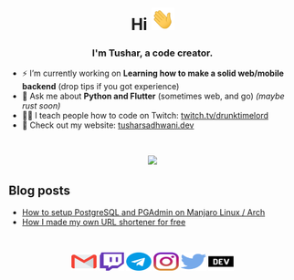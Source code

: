 <h1 align="center">Hi <img src="https://raw.githubusercontent.com/ABSphreak/ABSphreak/master/gifs/Hi.gif" width="40px" /></h1>
<h3 align="center">I'm Tushar, a code creator.</h3>

- ⚡ I’m currently working on **Learning how to make a solid web/mobile backend** (drop tips if you got experience)
- 💬 Ask me about **Python and Flutter** (sometimes web, and go) _(maybe rust soon)_
- 👨‍💻 I teach people how to code on Twitch: [twitch.tv/drunktimelord](https://twitch.tv/drunktimelord)
- 📲 Check out my website: [tusharsadhwani.dev](https://tusharsadhwani.dev)

<br />

<p align="center">
  <img src="https://github-readme-stats-five-lyart.vercel.app/api?username=tusharsadhwani&theme=react&show_icons=true">
</p>

## Blog posts

<!-- BLOG-POST-LIST:START -->
- [How to setup PostgreSQL and PGAdmin on Manjaro Linux / Arch](https://dev.to/tusharsadhwani/how-to-setup-postgresql-on-manjaro-linux-arch-412l)
- [How I made my own URL shortener for free](https://dev.to/tusharsadhwani/how-i-made-my-own-url-shortener-for-free-293p)
<!-- BLOG-POST-LIST:END -->

<br />

<p align="center">
  <a href="mailto:tushar.sadhwani000@gmail.com" target="blank"><img src="https://raw.githubusercontent.com/tusharsadhwani/tusharsadhwani/master/icons/gmail.svg" height="32" width="44" /></a>
  <a href="https://twitch.tv/drunktimelord" target="blank"><img src="https://raw.githubusercontent.com/tusharsadhwani/tusharsadhwani/master/icons/twitch.svg" height="32" width="44" /></a>
  <a href="https://t.me/tusharsadhwani" target="blank"><img src="https://raw.githubusercontent.com/tusharsadhwani/tusharsadhwani/master/icons/telegram.svg" height="32" width="44" /></a>
  <a href="https://instagram.com/sadhlife" target="blank"><img src="https://raw.githubusercontent.com/tusharsadhwani/tusharsadhwani/master/icons/instagram.svg" height="32" width="44" /></a>
  <a href="https://twitter.com/tusharsadhwani_" target="blank"><img src="https://raw.githubusercontent.com/tusharsadhwani/tusharsadhwani/master/icons/twitter.svg" height="32" width="44" /></a>
  <a href="https://dev.to/tusharsadhwani" target="blank"><img src="https://raw.githubusercontent.com/tusharsadhwani/tusharsadhwani/master/icons/dev-dot-to.svg" height="32" width="44" /></a>
</p>

